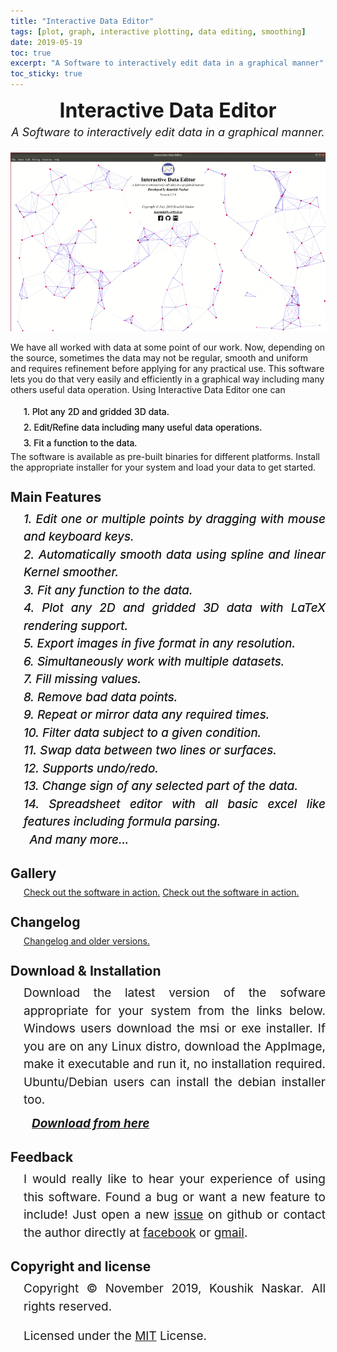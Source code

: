 ```yaml
---
title: "Interactive Data Editor"
tags: [plot, graph, interactive plotting, data editing, smoothing]
date: 2019-05-19
toc: true
excerpt: "A Software to interactively edit data in a graphical manner"
toc_sticky: true
---
```



<head>
    <style>
        .block {
            font-size: 19px;
            line-height: 1.5;
            margin-left: 21px;
            text-align: justify
        }
        h2 {
            margin-bottom: 9px;
            margin-top: 27px;
        }
        .blockf{
            font-size: 19px;
            line-height: 1.5;
            margin-left: 21px;
            text-align: justify;
            font-style: italic;
            text-shadow : 0 0 0 
        }
        .blockd{
            line-height: 1.8;
            margin-left: 21px;
            text-align: justify;
            text-shadow : 0 0 0 ;
        }
    </style>
</head>



<div style="text-align: center;">
    <div style="font-weight: bold;font-size: xx-large; margin-top:9px">Interactive Data Editor</div>
    <div style="font-size: large;font-style: italic;margin-top: 5px;margin-bottom: 5px;">A Software to interactively  edit data in a graphical manner.</div><br>
    <img src='../images/ide/start_screen.gif'>
</div>

We have all worked with data at some point of our work. Now, depending on the source, sometimes the data may not be regular,
smooth and uniform and requires refinement before applying for any practical use. This software lets you do that very easily and 
efficiently in a graphical way including many others useful data operation. 
Using Interactive Data Editor one can  
<div class="blockd">
    1. Plot any 2D and gridded 3D data.<br>
    2. Edit/Refine data including many useful data operations.<br>
    3. Fit a function to the data.<br>
</div>
The software is available as pre-built binaries for different platforms. Install the appropriate installer for your system 
and load your data to get started.


## Main Features
<div class="blockf">
    1. Edit one or multiple points by dragging with mouse and keyboard keys.<br>
    2. Automatically smooth data using spline and linear Kernel smoother.<br>
    3. Fit any function to the data. <br>
    4. Plot any 2D and gridded 3D data with LaTeX rendering support.<br>
    5. Export images in five format in any resolution.<br>
    6. Simultaneously work with multiple datasets.<br>
    7. Fill missing values.<br>
    8. Remove bad data points.<br>
    9. Repeat or mirror data any required times.<br>
    10. Filter data subject to a given condition.<br>
    11. Swap data between two lines or surfaces.<br>
    12. Supports undo/redo.<br>
    13. Change sign of any selected part of the data.<br>
    14. Spreadsheet editor with all basic excel like features including formula parsing.<br>
    &ensp;And many more...
</div>

## Gallery
<div style="margin-left: 21px;">
    <a href="../posts/gallery.html">Check out the software in action.</a>
    <a href="https://koushikphy.github.io/ide_quick_refrence/">Check out the software in action.</a>
</div>

## Changelog
<div style="margin-left: 21px;">
    <a href="https://github.com/Koushikphy/Interactive-Data-Editor/releases">Changelog and older versions.</a>
</div>


## Download & Installation
<div class="block">
Download the latest version of the sofware appropriate for your system from the links below. Windows
users
download the msi or exe installer. If you are on any Linux distro, download the AppImage,
make it executable and run it, no installation required. Ubuntu/Debian users can install the debian installer
too.
<div style="font-style:italic; margin-left:13px; margin-top:9px">
    <b><a href='https://github.com/Koushikphy/Interactive-Data-Editor/releases/latest'>Download from here</a></b>
    <br>
</div>
</div>



## Feedback
<div class="block">
    I would really like to hear your experience of using this software. Found a bug or want a new
    feature to
    include! Just open a new <a href='https://github.com/Koushikphy/Interactive-Data-Editor/issues'>issue</a> on
    github or contact the author directly at <a href='https://www.facebook.com/koushik.naskar3'>facebook</a> or
    <a href='mailto:koushik.naskar9@gmail.com'>gmail</a>.
</div>

## Copyright and license
<div class="block">
    Copyright &copy; November 2019, Koushik Naskar. All rights reserved.<br>

Licensed under the <a
    href='https://github.com/Koushikphy/Interactive-Data-Editor/blob/master/LICENSE'>MIT</a>
License.
</div>




